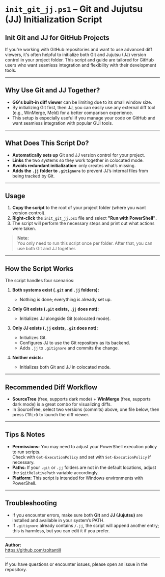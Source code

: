 # `init_git_jj.ps1` – Git and Jujutsu (JJ) Initialization Script

## Init Git and JJ for GitHub Projects

If you're working with GitHub repositories and want to use advanced diff viewers, it's often helpful to initialize both Git and Jujutsu (JJ) version control in your project folder. This script and guide are tailored for GitHub users who want seamless integration and flexibility with their development tools.

---

## Why Use Git and JJ Together?

- **GG's built-in diff viewer** can be limiting due to its small window size.
- By initializing Git first, then JJ, you can easily use any external diff tool (e.g., WinMerge, Meld) for a better comparison experience.
- This setup is especially useful if you manage your code on GitHub and want seamless integration with popular GUI tools.

---

## What Does This Script Do?

- **Automatically sets up** Git and JJ version control for your project.
- **Links** the two systems so they work together in colocated mode.
- **Avoids redundant initialization**: only creates what’s missing.
- **Adds the `.jj` folder to `.gitignore`** to prevent JJ’s internal files from being tracked by Git.

---

## Usage

1. **Copy the script** to the root of your project folder (where you want version control).
2. **Right-click** the `init_git_jj.ps1` file and select **"Run with PowerShell"**.
3. The script will perform the necessary steps and print out what actions were taken.

> **Note:**  
> You only need to run this script once per folder. After that, you can use both Git and JJ together.

---

## How the Script Works

The script handles four scenarios:

1. **Both systems exist (`.git` and `.jj` folders):**  
   - Nothing is done; everything is already set up.

2. **Only Git exists (`.git` exists, `.jj` does not):**  
   - Initializes JJ alongside Git (colocated mode).

3. **Only JJ exists (`.jj` exists, `.git` does not):**  
   - Initializes Git.
   - Configures JJ to use the Git repository as its backend.
   - Adds `.jj` to `.gitignore` and commits the change.

4. **Neither exists:**  
   - Initializes both Git and JJ in colocated mode.


---

## Recommended Diff Workflow

- **SourceTree** (free, supports dark mode) + **WinMerge** (free, supports dark mode) is a great combo for visualizing diffs.
- In SourceTree, select two versions (commits) above, one file below, then press `CTRL+D` to launch the diff viewer.

---

## Tips & Notes

- **Permissions:** You may need to adjust your PowerShell execution policy to run scripts.  
  Check with `Get-ExecutionPolicy` and set with `Set-ExecutionPolicy` if necessary.
- **Paths:** If your `.git` or `.jj` folders are not in the default locations, adjust the `$gitRelativePath` variable accordingly.
- **Platform:** This script is intended for Windows environments with PowerShell.

---

## Troubleshooting

- If you encounter errors, make sure both **Git** and **JJ (Jujutsu)** are installed and available in your system’s PATH.
- If `.gitignore` already contains `/.jj`, the script will append another entry; this is harmless, but you can edit it if you prefer.

---

**Author:**  
https://github.com/zoltantill


---

If you have questions or encounter issues, please open an issue in the repository.


